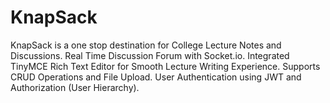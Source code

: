 # KnapSack
KnapSack is a one stop destination for College Lecture Notes and Discussions. Real Time Discussion Forum with Socket.io. Integrated TinyMCE Rich Text Editor for Smooth Lecture Writing Experience. Supports CRUD Operations and File Upload. User Authentication using JWT and Authorization (User Hierarchy).
